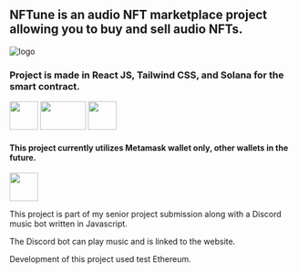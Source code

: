 <h2> NFTune is an audio NFT marketplace project allowing you to buy and sell audio NFTs. </h2>

![logo](https://github.com/MrSouheil/NFTune/assets/68443374/e57f0e34-a8b1-4b4d-811f-2860b2dafe94)

<h3> Project is made in React JS, Tailwind CSS, and Solana for the smart contract. </h3>
<img src="https://github.com/MrSouheil/NFTune/assets/68443374/b1316ed1-6dbe-4b5d-8944-15bd42a0b48f" width="50" height="50">
<img src="https://github.com/MrSouheil/NFTune/assets/68443374/b726015a-59e9-4570-ac09-84a0d8fbe444" width="80" height="50">
<img src="https://github.com/MrSouheil/NFTune/assets/68443374/79ae23aa-4378-4277-890f-e49d27c79cbc" width="50" height="50">

<h4> This project currently utilizes Metamask wallet only, other wallets in the future. </h4>
<img src="https://github.com/MrSouheil/NFTune/assets/68443374/6652d3b5-4011-4225-bfd0-87391670ebfc" width="50" height="50">

<p> This project is part of my senior project submission along with a Discord music bot written in Javascript. </p>
<p> The Discord bot can play music and is linked to the website. </p>
<p> Development of this project used test Ethereum. </p>
